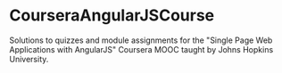 # CourseraAngularJSCourse
Solutions to quizzes and module assignments for the "Single Page Web Applications with AngularJS" Coursera MOOC taught by Johns Hopkins University.  
